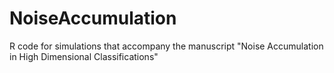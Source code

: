 # NoiseAccumulation

R code for simulations that accompany the manuscript "Noise Accumulation in High Dimensional Classifications"
